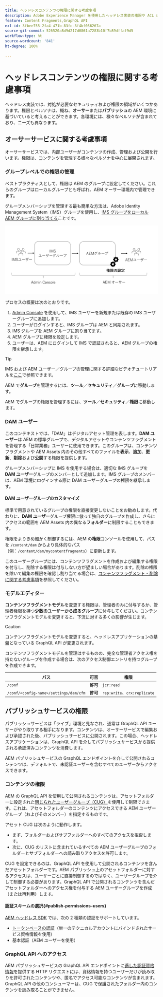 ```yaml
---
title: ヘッドレスコンテンツの権限に関する考慮事項
description: Adobe Experience Manager を使用したヘッドレス実装の権限や ACL に関する様々な考慮事項について説明します。オーサー環境とパブリッシュ環境の両方で必要となる様々なペルソナや考えられる権限レベルを理解します。
feature: Content Fragments,GraphQL API
exl-id: 3fbee755-2fa4-471b-83fc-3f4bf056267a
source-git-commit: 526520a8d9d217d0861a7283b10f7b89dffaf9d5
workflow-type: ht
source-wordcount: '841'
ht-degree: 100%

---
```


# ヘッドレスコンテンツの権限に関する考慮事項

ヘッドレス実装では、対処が必要なセキュリティおよび権限の領域がいくつかあります。権限とペルソナは、概ね、**オーサー**&#x200B;または&#x200B;**パブリッシュ**&#x200B;の AEM 環境に基づいていると考えることができます。各環境には、様々なペルソナが含まれており、ニーズも異なります。

## オーサーサービスに関する考慮事項

オーサーサービスでは、内部ユーザーがコンテンツの作成、管理および公開を行います。権限は、コンテンツを管理する様々なペルソナを中心に展開されます。

### グループレベルでの権限の管理

ベストプラクティスとして、権限は AEM のグループに設定してください。これらのグループはローカルグループとも呼ばれ、AEM オーサー環境内で管理できます。

グループメンバーシップを管理する最も簡単な方法は、Adobe Identity Management System（IMS）グループを使用し、[IMS グループをローカル AEM グループに割り当てる](https://experienceleague.adobe.com/docs/experience-manager-cloud-service/content/security/ims-support.html?lang=ja#managing-permissions-in-aem)ことです。

![Admin Console の権限フロー](assets/admin-console-aem-group-permissions.png)

プロセスの概要は次のとおりです。

1. [Admin Console](https://adminconsole.adobe.com/) を使用して、IMS ユーザーを新規または既存の IMS ユーザーグループに追加します。
1. ユーザーがログインすると、IMS グループは AEM と同期されます。
1. IMS グループを AEM グループに割り当てます。
1. AEM グループに権限を設定します。
1. ユーザーは、AEM にログインして IMS で認証されると、AEM グループの権限を継承します。

>[!TIP]
>
> IMS および AEM ユーザー／グループの管理に関する詳細なビデオチュートリアルを[ここ](https://experienceleague.adobe.com/docs/experience-manager-learn/cloud-service/accessing/overview.html?lang=ja)で参照できます。

AEM で&#x200B;**グループ**&#x200B;を管理するには、**ツール**／**セキュリティ**／**グループ**&#x200B;に移動します。

AEM でグループの権限を管理するには、**ツール**／**セキュリティ**／**権限**&#x200B;に移動します。

### DAM ユーザー

このコンテキストでは、「DAM」はデジタルアセット管理を表します。**DAM ユーザー**&#x200B;は AEM の標準グループで、デジタルアセットやコンテンツフラグメントを管理する「日常業務」ユーザーに使用できます。このグループは、コンテンツフラグメントや AEM Assets 内のその他すべてのファイルを&#x200B;**表示**、**追加**、**更新**、**削除**&#x200B;および&#x200B;**公開**&#x200B;する権限を提供します。

グループメンバーシップに IMS を使用する場合は、適切な IMS グループを **DAM ユーザー**&#x200B;グループのメンバーとして追加します。IMS グループのメンバーは、AEM 環境にログインする際に DAM ユーザーグループの権限を継承します。

#### DAM ユーザーグループのカスタマイズ

標準で用意されているグループの権限を直接変更しないことをお勧めします。代わりに、**DAM ユーザー**&#x200B;グループ権限に倣って独自のグループを作成し、さらにアクセスの範囲を AEM Assets 内の異なる&#x200B;**フォルダー**&#x200B;に制限することもできます。

権限をよりきめ細かく制御するには、AEM の&#x200B;**権限**&#x200B;コンソールを使用して、パスを `/content/dam` からより具体的なパス（例：`/content/dam/mycontentfragments`）に更新します。

このユーザーグループには、コンテンツフラグメントを作成および編集する権限を付与し、削除する権限は付与しない方が望ましい場合があります。削除の権限を除いて編集の権限を確認し割り当てる場合は、[コンテンツフラグメント - 削除に関する考慮事項](/help/sites-cloud/administering/content-fragments/delete-considerations.md)を参照してください。

### モデルエディター

**コンテンツフラグメントモデル**&#x200B;を変更する権限は、管理者のみに付与するか、管理者権限を持つ&#x200B;**少数のユーザーから成るグループ**&#x200B;に付与してください。コンテンツフラグメントモデルを変更すると、下流に対する多くの影響が生じます。

>[!CAUTION]
>
>コンテンツフラグメントモデルを変更すると、ヘッドレスアプリケーションの基盤となっている GraphQL API が変更されます。

コンテンツフラグメントモデルを管理はするものの、完全な管理者アクセス権を持たないグループを作成する場合は、次のアクセス制御エントリを持つグループを作成できます。

| パス | 可否 | 権限 |
|-----| -------------| ---------|
| `/conf` | **許可** | `jcr:read` |
| `/conf/<config-name>/settings/dam/cfm` | **許可** | `rep:write`、`crx:replicate` |

## パブリッシュサービスの権限

パブリッシュサービスは「ライブ」環境と見なされ、通常は GraphQL API ユーザーがやり取りする相手になります。コンテンツは、オーサーサービスで編集および承認された後、パブリッシュサービスに公開されます。この場合、ヘッドレスアプリケーションは、GraphQL API を介してパブリッシュサービスから提供される承認済みコンテンツを消費します。

AEM パブリッシュサービスの GraphQL エンドポイントを介して公開されるコンテンツは、デフォルトで、未認証ユーザーを含むすべてのユーザーからアクセスできます。

### コンテンツの権限

AEM の GraphQL API を使用して公開されるコンテンツは、アセットフォルダーに設定された[閉じられたユーザーグループ（CUG）](https://experienceleague.adobe.com/docs/experience-manager-learn/assets/advanced/closed-user-groups.html?lang=ja)を使用して制限できます。これは、アセットフォルダーのコンテンツにアクセスできる AEM ユーザーグループ（およびそのメンバー）を指定するものです。

アセット CUG は次のように動作します。

* まず、フォルダーおよびサブフォルダーへのすべてのアクセスを拒否します。
* 次に、CUG のリストに含まれているすべての AEM ユーザーグループのフォルダーとサブフォルダーへの読み取りアクセスを許可します。

CUG を設定できるのは、GraphQL API を使用して公開されるコンテンツを含んだアセットフォルダーです。AEM パブリッシュ上のアセットフォルダーに対するアクセスは、ユーザーごとに直接制御するのではなく、ユーザーグループを介して制御する必要があります。GraphQL API で公開されるコンテンツを含んだアセットフォルダーへのアクセス権を付与する AEM ユーザーグループを作成（または再利用）します。

#### 認証スキームの選択{#publish-permissions-users}

[AEM ヘッドレス SDK](https://github.com/adobe/aem-headless-client-js#create-aemheadless-client) では、次の 2 種類の認証をサポートしています。

* [トークンベースの認証](/help/implementing/developing/introduction/generating-access-tokens-for-server-side-apis.md)（単一のテクニカルアカウントにバインドされたサービス資格情報を使用）
* 基本認証（AEM ユーザーを使用）

### GraphQL API へのアクセス

AEM パブリッシュサービスの GraphQL API エンドポイントに[適した認証資格情報](https://github.com/adobe/aem-headless-client-js#create-aemheadless-client)を提供する HTTP リクエストには、資格情報を持つユーザーだけが読み取りを許可されたコンテンツや、匿名でアクセス可能なコンテンツが含まれます。GraphQL API の他のコンシューマーは、CUG で保護されたフォルダー内のコンテンツを読み取ることができません。
